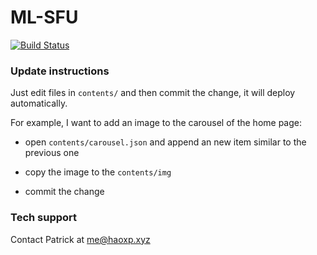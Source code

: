 
# ML-SFU
[![Build Status](https://travis-ci.org/sfu-cl-lab/ML-SFU.svg?branch=master)](https://travis-ci.org/sfu-cl-lab/ML-SFU)

### Update instructions

Just edit files in `contents/` and then commit the change, it will deploy automatically. 

For example, I want to add an image to the carousel of the home page:

- open `contents/carousel.json` and append an new item similar to the previous one

- copy the image to the `contents/img`

- commit the change


### Tech support

Contact Patrick at me@haoxp.xyz
